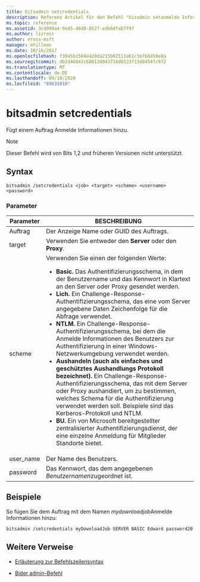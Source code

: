```yaml
---
title: bitsadmin setcredentials
description: Referenz Artikel für den Befehl "bizadmin setanmelde Informationen", mit dem einem Auftrag Anmelde Informationen hinzugefügt werden.
ms.topic: reference
ms.assetid: 3cd099a4-9e85-46d8-8527-edb6dfab7f97
ms.author: lizross
author: eross-msft
manager: mtillman
ms.date: 10/16/2017
ms.openlocfilehash: f3045bc584e420da215b02111a61c3e7b8a50e8a
ms.sourcegitcommit: db2d46842c68813d043738d6523f13d8454fc972
ms.translationtype: MT
ms.contentlocale: de-DE
ms.lasthandoff: 09/10/2020
ms.locfileid: "89631010"
---
```

# <a name="bitsadmin-setcredentials"></a>bitsadmin setcredentials

Fügt einem Auftrag Anmelde Informationen hinzu.

> [!NOTE]
> Dieser Befehl wird von Bits 1,2 und früheren Versionen nicht unterstützt.

## <a name="syntax"></a>Syntax

```
bitsadmin /setcredentials <job> <target> <scheme> <username> <password>
```

### <a name="parameters"></a>Parameter

| Parameter | BESCHREIBUNG |
| -------------- | -------------- |
| Auftrag | Der Anzeige Name oder GUID des Auftrags. |
| target | Verwenden Sie entweder den **Server** oder den **Proxy**. |
| scheme | Verwenden Sie einen der folgenden Werte:<ul><li>**Basic.** Das Authentifizierungsschema, in dem der Benutzername und das Kennwort in Klartext an den Server oder Proxy gesendet werden.</li><li>**Lich.** Ein Challenge-Response-Authentifizierungsschema, das eine vom Server angegebene Daten Zeichenfolge für die Abfrage verwendet.</li><li>**NTLM.** Ein Challenge-Response-Authentifizierungsschema, bei dem die Anmelde Informationen des Benutzers zur Authentifizierung in einer Windows-Netzwerkumgebung verwendet werden.</li><li>**Aushandeln (auch als einfaches und geschütztes Aushandlungs Protokoll bezeichnet).** Ein Challenge-Response-Authentifizierungsschema, das mit dem Server oder Proxy aushandiert, um zu bestimmen, welches Schema für die Authentifizierung verwendet werden soll. Beispiele sind das Kerberos-Protokoll und NTLM.</li><li>**BU.** Ein von Microsoft bereitgestellter zentralisierter Authentifizierungsdienst, der eine einzelne Anmeldung für Mitglieder Standorte bietet.</li></ul> |
| user_name | Der Name des Benutzers. |
| password | Das Kennwort, das dem angegebenen *Benutzernamen*zugeordnet ist. |

## <a name="examples"></a>Beispiele

So fügen Sie dem Auftrag mit dem Namen *mydownloadjob*Anmelde Informationen hinzu:

```
bitsadmin /setcredentials myDownloadJob SERVER BASIC Edward password20
```

## <a name="additional-references"></a>Weitere Verweise

- [Erläuterung zur Befehlszeilensyntax](command-line-syntax-key.md)

- [Bider admin-Befehl](bitsadmin.md)
